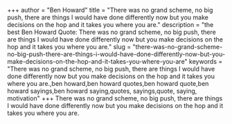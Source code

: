 +++
author = "Ben Howard"
title = "There was no grand scheme, no big push, there are things I would have done differently now but you make decisions on the hop and it takes you where you are."
description = "the best Ben Howard Quote: There was no grand scheme, no big push, there are things I would have done differently now but you make decisions on the hop and it takes you where you are."
slug = "there-was-no-grand-scheme-no-big-push-there-are-things-i-would-have-done-differently-now-but-you-make-decisions-on-the-hop-and-it-takes-you-where-you-are"
keywords = "There was no grand scheme, no big push, there are things I would have done differently now but you make decisions on the hop and it takes you where you are.,ben howard,ben howard quotes,ben howard quote,ben howard sayings,ben howard saying,quotes, sayings,quote, saying, motivation"
+++
There was no grand scheme, no big push, there are things I would have done differently now but you make decisions on the hop and it takes you where you are.
